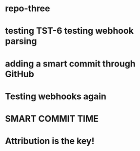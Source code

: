 # repo-three
# testing TST-6 testing webhook parsing
# adding a smart commit through GitHub
# Testing webhooks again  
# SMART COMMIT TIME
# Attribution is the key!
